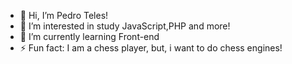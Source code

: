 - 👋 Hi, I’m Pedro Teles!
- 👀 I’m interested in study JavaScript,PHP and more!
- 🌱 I’m currently learning Front-end
- ⚡ Fun fact: I am a chess player, but, i want to do chess engines!

<!---
pedro-yey/pedro-yey is a ✨ special ✨ repository because its `README.md` (this file) appears on your GitHub profile.
You can click the Preview link to take a look at your changes.
--->
